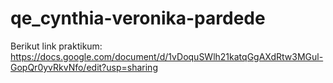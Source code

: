 # qe_cynthia-veronika-pardede
Berikut link praktikum:
https://docs.google.com/document/d/1vDoquSWlh21katqGgAXdRtw3MGul-GopQr0yvRkvNfo/edit?usp=sharing